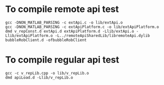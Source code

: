 To compile remote api test
======

    gcc -DNON_MATLAB_PARSING -c extApi.c -o lib/extApi.o
    gcc -DNON_MATLAB_PARSING -c extApiPlatform.c -o lib/extApiPlatform.o
    dmd v_repConst.d extApi.d extApiPlatform.d -Llib/extApi.o -Llib/extApiPlatform.o -L../remoteApiSharedLib/libremoteApi.dylib bubbleRobClient.d -ofbubbleRobClient

To compile regular api test
======

    gcc -c v_repLib.cpp -o lib/v_repLib.o
    dmd apiLoad.d -Llib/v_repLib.o

